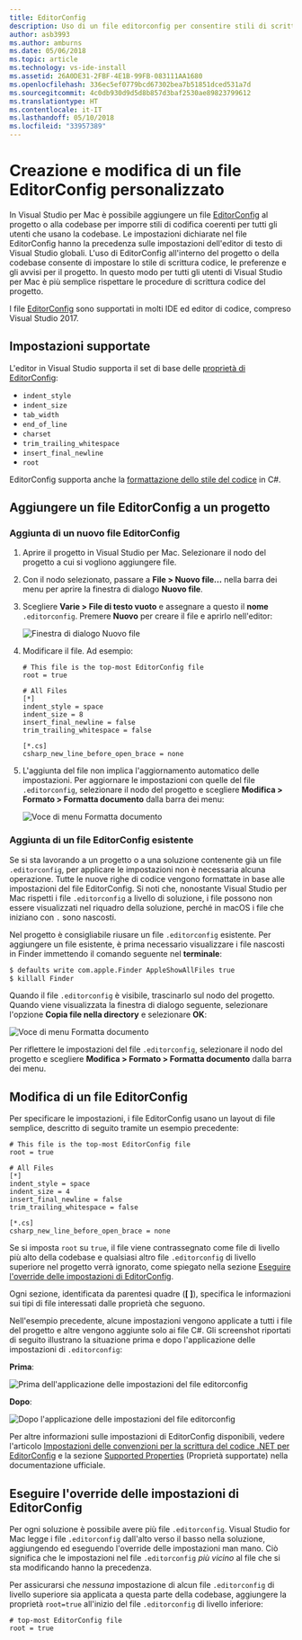 ```yaml
---
title: EditorConfig
description: Uso di un file editorconfig per consentire stili di scrittura codice del progetto coerenti in Visual Studio per Mac.
author: asb3993
ms.author: amburns
ms.date: 05/06/2018
ms.topic: article
ms.technology: vs-ide-install
ms.assetid: 26A0DE31-2FBF-4E1B-99FB-083111AA1680
ms.openlocfilehash: 336ec5ef0779bcd67302bea7b51851dced531a7d
ms.sourcegitcommit: 4c0db930d9d5d8b857d3baf2530ae89823799612
ms.translationtype: HT
ms.contentlocale: it-IT
ms.lasthandoff: 05/10/2018
ms.locfileid: "33957389"
---
```

# <a name="creating-and-editing-a-custom-editorconfig-file"></a>Creazione e modifica di un file EditorConfig personalizzato

In Visual Studio per Mac è possibile aggiungere un file [EditorConfig](http://editorconfig.org/) al progetto o alla codebase per imporre stili di codifica coerenti per tutti gli utenti che usano la codebase. Le impostazioni dichiarate nel file EditorConfig hanno la precedenza sulle impostazioni dell'editor di testo di Visual Studio globali. L'uso di EditorConfig all'interno del progetto o della codebase consente di impostare lo stile di scrittura codice, le preferenze e gli avvisi per il progetto. In questo modo per tutti gli utenti di Visual Studio per Mac è più semplice rispettare le procedure di scrittura codice del progetto.

I file [EditorConfig](http://editorconfig.org/) sono supportati in molti IDE ed editor di codice, compreso Visual Studio 2017. 

## <a name="supported-settings"></a>Impostazioni supportate

L'editor in Visual Studio supporta il set di base delle [proprietà di EditorConfig](http://editorconfig.org/#supported-properties):

- `indent_style`
- `indent_size`
- `tab_width`
- `end_of_line`
- `charset`
- `trim_trailing_whitespace`
- `insert_final_newline`
- `root`

EditorConfig supporta anche la [formattazione dello stile del codice](https://docs.microsoft.com/visualstudio/ide/editorconfig-code-style-settings-reference) in C#.

## <a name="add-an-editorconfig-file-to-a-project"></a>Aggiungere un file EditorConfig a un progetto

### <a name="adding-a-new-editorconfig-file"></a>Aggiunta di un nuovo file EditorConfig

1. Aprire il progetto in Visual Studio per Mac. Selezionare il nodo del progetto a cui si vogliono aggiungere file.

2. Con il nodo selezionato, passare a **File > Nuovo file...** nella barra dei menu per aprire la finestra di dialogo **Nuovo file**.

3. Scegliere **Varie > File di testo vuoto** e assegnare a questo il **nome** `.editorconfig`. Premere **Nuovo** per creare il file e aprirlo nell'editor:

    ![Finestra di dialogo Nuovo file](media/editorconfig-image1.png)

4. Modificare il file. Ad esempio:

    ```EditorConfig
    # This file is the top-most EditorConfig file
    root = true

    # All Files
    [*]
    indent_style = space
    indent_size = 8
    insert_final_newline = false
    trim_trailing_whitespace = false

    [*.cs]
    csharp_new_line_before_open_brace = none
    ```

4. L'aggiunta del file non implica l'aggiornamento automatico delle impostazioni. Per aggiornare le impostazioni con quelle del file `.editorconfig`, selezionare il nodo del progetto e scegliere **Modifica > Formato > Formatta documento** dalla barra dei menu:

    ![Voce di menu Formatta documento](media/editorconfig-image2.png)

### <a name="adding-an-existing-editorconfig-file"></a>Aggiunta di un file EditorConfig esistente

Se si sta lavorando a un progetto o a una soluzione contenente già un file `.editorconfig`, per applicare le impostazioni non è necessaria alcuna operazione. Tutte le nuove righe di codice vengono formattate in base alle impostazioni del file EditorConfig. Si noti che, nonostante Visual Studio per Mac rispetti i file `.editorconfig` a livello di soluzione, i file possono non essere visualizzati nel riquadro della soluzione, perché in macOS i file che iniziano con `.` sono nascosti.

Nel progetto è consigliabile riusare un file `.editorconfig` esistente. Per aggiungere un file esistente, è prima necessario visualizzare i file nascosti in Finder immettendo il comando seguente nel **terminale**:

```bash
$ defaults write com.apple.Finder AppleShowAllFiles true
$ killall Finder
```

Quando il file `.editorconfig` è visibile, trascinarlo sul nodo del progetto. Quando viene visualizzata la finestra di dialogo seguente, selezionare l'opzione **Copia file nella directory** e selezionare **OK**:

![Voce di menu Formatta documento](media/editorconfig-image3.png)

Per riflettere le impostazioni del file `.editorconfig`, selezionare il nodo del progetto e scegliere **Modifica > Formato > Formatta documento** dalla barra dei menu.

## <a name="editing-an-editorconfig-file"></a>Modifica di un file EditorConfig

Per specificare le impostazioni, i file EditorConfig usano un layout di file semplice, descritto di seguito tramite un esempio precedente:


```EditorConfig
# This file is the top-most EditorConfig file
root = true

# All Files
[*]
indent_style = space
indent_size = 4
insert_final_newline = false
trim_trailing_whitespace = false

[*.cs]
csharp_new_line_before_open_brace = none
```

Se si imposta `root` su `true`, il file viene contrassegnato come file di livello più alto della codebase e qualsiasi altro file `.editorconfig` di livello superiore nel progetto verrà ignorato, come spiegato nella sezione [Eseguire l'override delle impostazioni di EditorConfig](#override-editorconfig-settings).

Ogni sezione, identificata da parentesi quadre (**[ ]**), specifica le informazioni sui tipi di file interessati dalle proprietà che seguono.

Nell'esempio precedente, alcune impostazioni vengono applicate a tutti i file del progetto e altre vengono aggiunte solo ai file C#. Gli screenshot riportati di seguito illustrano la situazione prima e dopo l'applicazione delle impostazioni di `.editorconfig`:

**Prima**:

![Prima dell'applicazione delle impostazioni del file editorconfig](media/editorconfig-image4.png)

**Dopo**:

![Dopo l'applicazione delle impostazioni del file editorconfig](media/editorconfig-image5.png)

Per altre informazioni sulle impostazioni di EditorConfig disponibili, vedere l'articolo [Impostazioni delle convenzioni per la scrittura del codice .NET per EditorConfig](https://docs.microsoft.com/visualstudio/ide/editorconfig-code-style-settings-reference) e la sezione [Supported Properties](http://editorconfig.org/#supported-properties) (Proprietà supportate) nella documentazione ufficiale.

## <a name="override-editorconfig-settings"></a>Eseguire l'override delle impostazioni di EditorConfig

Per ogni soluzione è possibile avere più file `.editorconfig`. Visual Studio for Mac legge i file `.editorconfig` dall'alto verso il basso nella soluzione, aggiungendo ed eseguendo l'override delle impostazioni man mano. Ciò significa che le impostazioni nel file `.editorconfig` _più vicino_ al file che si sta modificando hanno la precedenza. 

Per assicurarsi che _nessuna_ impostazione di alcun file `.editorconfig` di livello superiore sia applicata a questa parte della codebase, aggiungere la proprietà `root=true` all'inizio del file `.editorconfig` di livello inferiore:

```EditorConfig
# top-most EditorConfig file
root = true
```